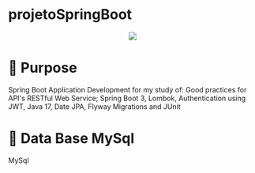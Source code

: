 # projetoSpringBoot

<p align="center">
<img src="http://img.shields.io/static/v1?label=STATUS&message=EM%20DESENVOLVIMENTO&color=GREEN&style=for-the-badge"/>
</p>

# :hammer: Purpose
Spring Boot Application Development for my study of:
Good practices for API's RESTful Web Service;
Spring Boot 3,
Lombok,
Authentication using JWT,
Java 17,
Date JPA,
Flyway Migrations and JUnit

# :hammer: Data Base MySql
MySql
